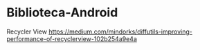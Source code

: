 # Biblioteca-Android

Recycler View
 https://medium.com/mindorks/diffutils-improving-performance-of-recyclerview-102b254a9e4a
